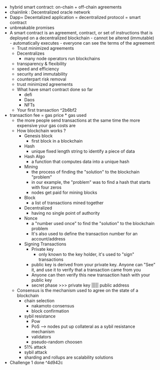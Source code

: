 - hybrid smart contract: on-chain + off-chain agreements
- chainlink : Decentralized oracle network
- Dapp= Decentalized application = decentralized protocol = smart contract
- unbreakable promises
- A smart contract is an agreement, contract, or set of instructions that is deployed on a decentralized blockchain
		- cannot be altered (immutable)
		- automatically executes
		- everyone can see the terms of the agreement
	- Trust minimized agreements
	- Decentralizes
		- many node operators run blockchains
	- transparency & flexibility
	- speed and efficiency
	- security and immutability
	- counterpart risk removal
	- trust minimized agreements
	- What have smart contract done so far
		- defi
		- Daos
		- NFTs
	- Your first transaction ^2b6bf2
-  transaction fee = gas price * gas used
	- the more people send transactions at the same time the more expensive your gas costs are
	- How blockchain works ?
		- Genesis  block
			- first block in a blockchain
		- Hash 
			- unique fixed length string to identify a piece of data
		- Hash Algo
			- a function that computes data into a unique hash
		- Mining 
			- the process of finding the "solution" to the blockchain "problem"
			- in our example, the "problem" was to find a hash that starts with four zeros
			- nodes get paid for mining blocks
		- Block
			- a list of transactions mined together
		- Decentralized 
			- having no single point of authority
		- Nonce
			- a "number used once" to find the "solution" to the blockchain problem
			- It's also used to define the transaction number for an account/address
		-  Signing Transactions
			- Private key
				- only known to the key holder, it's used to "sign" transactions
			- public key is derived from your private key. Anyone can "See" it, and use it to verify that a transaction came from you
			- Anyone can then verify this new transaction hash with your public key
			- secret phase >>> private key ||||| public address
	- Consensus is the mechanism used to agree on the state of a blockchain
		- chain selection 
			- nakamoto consensus
			- block confirmation
		- sybil resistance
			- Pow
			- PoS --> nodes put up collateral as a sybil resistance mechanism
			- validators
			- pseudo-random choosen
		- 51% attack
		- sybil attack
		- sharding and rollups are scalability solutions
- Challenge 1 done ^4d942c